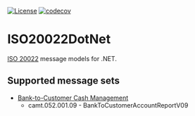 [![License](https://img.shields.io/badge/License-Apache%202.0-blue.svg)](https://www.apache.org/licenses/LICENSE-2.0)
[![codecov](https://codecov.io/gh/VMelnalksnis/ISO20022DotNet/branch/master/graph/badge.svg?token=YI0S9DBB4I)](https://codecov.io/gh/VMelnalksnis/ISO20022DotNet)

# ISO20022DotNet
[ISO 20022](https://en.wikipedia.org/wiki/ISO_20022) message models for .NET.

## Supported message sets

* [Bank-to-Customer Cash Management](https://www.iso20022.org/iso-20022-message-definitions?scope%5B0%5D=message_sets&search=Bank-to-Customer%20Cash%20Management)
    * camt.052.001.09 - BankToCustomerAccountReportV09
